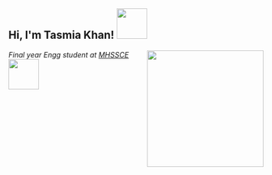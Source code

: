 <h2> Hi, I'm Tasmia Khan! <img src="https://media.giphy.com/media/mGcNjsfWAjY5AEZNw6/giphy.gif" width="60"></h2>
<img align='right' src="https://media.giphy.com/media/ieyl9zmCjO4b4t6qoY/giphy.gif" width="230">
<p><em>Final year Engg student at  <a href="www.mhssce.in"> MHSSCE </a><img src="https://media.giphy.com/media/VgCDAzcKvsR6OM0uWg/giphy.gif" width="60"> 
</em></p>

